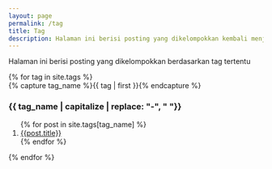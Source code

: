 ```yaml
---
layout: page
permalink: /tag
title: Tag
description: Halaman ini berisi posting yang dikelompokkan kembali menjadi beberapa tags.
---
```


Halaman ini berisi posting yang dikelompokkan berdasarkan tag tertentu
<div id="archives">
{% for tag in site.tags %}
  <div class="archive-group">
    {% capture tag_name %}{{ tag | first }}{% endcapture %}
    <div id="#{{ tag_name | slugize }}"></div>
    <p></p>
    <h3 class="category-head"><i class="fa fa-tags" aria-hidden="true"></i> {{ tag_name | capitalize | replace: "-", " "}}</h3>
    <a name="{{ tag_name | slugize }}"></a>
    <ol class="arti">
      {% for post in site.tags[tag_name] %}
          <li><a href="{{ site.baseurl }}{{ post.url }}">{{post.title}}</a></li>
       {% endfor %}
    </ol>
  </div>
{% endfor %}
</div>
